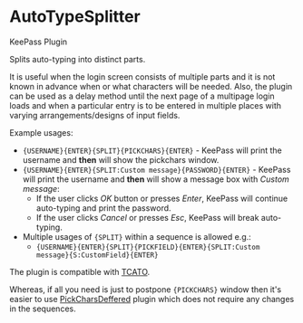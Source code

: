 # AutoTypeSplitter
KeePass Plugin

Splits auto-typing into distinct parts.

It is useful when the login screen consists of multiple parts and it is not known in advance when or what characters will be needed. Also, the plugin can be used as a delay method until the next page of a multipage login loads and when a particular entry is to be entered in multiple places with varying arrangements/designs of input fields.

Example usages:
* `{USERNAME}{ENTER}{SPLIT}{PICKCHARS}{ENTER}` - KeePass will print the username and **then** will show the pickchars window.
* `{USERNAME}{ENTER}{SPLIT:Custom message}{PASSWORD}{ENTER}` - KeePass will print the username and **then** will show a message box with _Custom message_:
  * If the user clicks _OK_ button or presses _Enter_, KeePass will continue auto-typing and print the password.
  * If the user clicks _Cancel_ or presses _Esc_, KeePass will break auto-typing.
* Multiple usages of `{SPLIT}` within a sequence is allowed e.g.:
  * `{USERNAME}{ENTER}{SPLIT}{PICKFIELD}{ENTER}{SPLIT:Custom message}{S:CustomField}{ENTER}`

The plugin is compatible with [TCATO](https://keepass.info/help/v2/autotype_obfuscation.html).
  
Whereas, if all you need is just to postpone `{PICKCHARS}` window then it's easier to use [PickCharsDeffered](https://github.com/xatupal/PickCharsDeferred) plugin which does not require any changes in the sequences.
